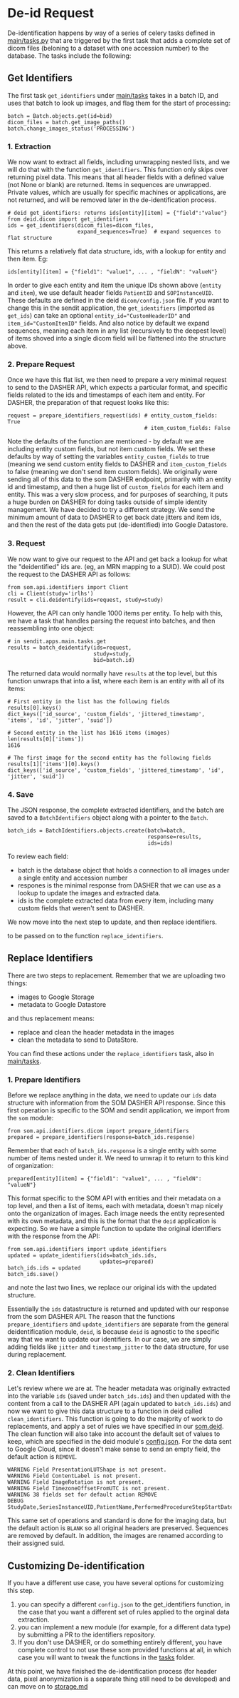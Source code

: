 # De-id Request
De-identification happens by way of a series of celery tasks defined in [main/tasks.py](../sendit/apps/main/tasks.py) that are triggered by the first task that adds a complete set of dicom files (beloning to a dataset with one accession number) to the database. The tasks include the following:

## Get Identifiers
The first task `get_identifiers` under [main/tasks](sendit/apps/main/get.py) takes in a batch ID, and uses that batch to look up images, and flag them for the start of processing:

```
batch = Batch.objects.get(id=bid)
dicom_files = batch.get_image_paths()
batch.change_images_status('PROCESSING')
```

### 1. Extraction
We now want to extract all fields, including unwrapping nested lists, and we will do that with the function  `get_identifiers`. This function only skips over returning pixel data. This means that all header fields with a defined value (not None or blank) are returned. Items in sequences are unwrapped. Private values, which are usually for specific machines or applications, are not returned, and will be removed later in the de-identification process.


```
# deid get_identifiers: returns ids[entity][item] = {"field":"value"}
from deid.dicom import get_identifiers
ids = get_identifiers(dicom_files=dicom_files,
                      expand_sequences=True)  # expand sequences to flat structure
```

This returns a relatively flat data structure, ids, with a lookup for entity and then item. Eg:

```
ids[entity][item] = {"field1": "value1", ... , "fieldN": "valueN"}

```

In order to give each entity and item the unique IDs shown above (`entity` and `item`), we use default header fields `PatientID` and `SOPInstanceUID`. These defaults are defined in the deid `dicom/config.json` file. If you want to change this in the sendit application, the `get_identifiers` (imported as `get_ids`) can take an optional `entity_id="CustomHeaderID"` and `item_id="CustomItemID"` fields. And also notice by default we expand sequences, meaning each item in any list (recursively to the deepest level) of items shoved into a single dicom field will be flattened into the structure above. 

### 2. Prepare Request
Once we have this flat list, we then need to prepare a very minimal request to send to the DASHER API, which expects a particular format, and specific fields related to the ids and timestamps of each item and entity. For DASHER, the preparation of that request looks like this:

```
request = prepare_identifiers_request(ids) # entity_custom_fields: True
                                           # item_custom_fields: False 
```

Note the defaults of the function are mentioned - by default we are including entity custom fields, but not item custom fields. We set these defaults by way of setting the variables `entity_custom_fields` to true (meaning we send custom entity fields to DASHER and `item_custom_fields` to false (meaning we don't send item custom fields). We originally were sending all of this data to the som DASHER endpoint, primarily with an entity id and timestamp, and then a huge list of `custom_fields` for each item and entity. This was a very slow process, and for purposes of searching, it puts a huge burden on DASHER for doing tasks outside of simple identity management. We have decided to try a different strategy. We send the minimum amount of data to DASHER to get back date jitters and item ids, and then the rest of the data gets put (de-identified) into Google Datastore.


### 3. Request
We now want to give our request to the API and get back a lookup for what the "deidentified" ids are. (eg, an MRN mapping to a SUID). We could post the request to the DASHER API as follows:

```
from som.api.identifiers import Client
cli = Client(study='irlhs')
result = cli.deidentify(ids=request, study=study)
```

However, the API can only handle 1000 items per entity. To help with this, we have a task that handles parsing the request into batches, and then reassembling into one object:

```   
# in sendit.apps.main.tasks.get
results = batch_deidentify(ids=request,
                           study=study,
                           bid=batch.id)
```

The returned data would normally have `results` at the top level, but this function unwraps that into a list, where each item is an entity with all of its items:

```
# First entity in the list has the following fields
results[0].keys()
dict_keys(['id_source', 'custom_fields', 'jittered_timestamp', 'items', 'id', 'jitter', 'suid'])

# Second entity in the list has 1616 items (images)
len(results[0]['items'])
1616

# The first image for the second entity has the following fields
results[1]['items'][0].keys()    
dict_keys(['id_source', 'custom_fields', 'jittered_timestamp', 'id', 'jitter', 'suid'])
```

### 4. Save
The JSON response, the complete extracted identifiers, and the batch are saved to a `BatchIdentifiers` object along with a pointer to the `Batch`.

```
batch_ids = BatchIdentifiers.objects.create(batch=batch,
                                            response=results,
                                            ids=ids)

```

To review each field:
 
 - batch is the database object that holds a connection to all images under a single entity and accession number
 - respones is the minimal response from DASHER that we can use as a lookup to update the images and extracted data.
 - ids is the complete extracted data from every item, including many custom fields that weren't sent to DASHER.


We now move into the next step to update, and then replace identifiers.

to be passed on to the function `replace_identifiers`.



## Replace Identifiers
There are two steps to replacement. Remember that we are uploading two things:
 - images to Google Storage
 - metadata to Google Datastore

and thus replacement means:
 - replace and clean the header metadata in the images
 - clean the metadata to send to DataStore.

You can find these actions under the `replace_identifiers` task, also in [main/tasks](sendit/apps/main/update.py).


### 1. Prepare Identifiers
Before we replace anything in the data, we need to update our `ids` data structure with information from the SOM DASHER API response. Since this first operation is specific to the SOM and sendit application, we import from the `som` module:

```
from som.api.identifiers.dicom import prepare_identifiers
prepared = prepare_identifiers(response=batch_ids.response)
```

Remember that each of `batch_ids.response` is a single entity with some number of items nested under it. We need to unwrap it to return to this kind of organization:

```
prepared[entity][item] = {"field1": "value1", ... , "fieldN": "valueN"}
```

This format specific to the SOM API with entities and their metadata on a top level, and then a list of items, each with metadata, doesn't map nicely onto the organization of images. Each image needs the entity represented with its own metadata, and this is the format that the `deid` application is expecting. So we have a simple function to update the original identifiers with the response from the API:

```
from som.api.identifiers import update_identifiers
updated = update_identifiers(ids=batch_ids.ids,
                             updates=prepared)
batch_ids.ids = updated
batch_ids.save()
```

and note the last two lines, we replace our original ids with the updated structure.

Essentially the `ids` datastructure is returned and updated with our response from the som DASHER API. The reason that the functions `prepare_identifiers` and `update_identifiers` are separate from the general deidentification module, `deid`, is because `deid` is agnostic to the specific way that we want to update our identifiers. In our case, we are simply adding fields like `jitter` and `timestamp_jitter` to the data structure, for use during replacement.


### 2. Clean Identifiers
Let's review where we are at. The header metadata was originally extracted into the variable `ids` (saved under `batch_ids.ids`) and then updated with the content from a call to the DASHER API (again updated to `batch_ids.ids`) and now we want to give this data structure to a function in deid called `clean_identifiers`. This function is going to do the majority of work to do replacements, and apply a set of rules we have specified in our [som.deid](https://github.com/pydicom/deid/blob/master/deid/data/deid.dicom). The clean function will also take into account the default set of values to keep, which are specified in the deid module's [config.json](https://github.com/vsoch/som/blob/master/som/api/identifiers/dicom/settings.py#L28). For the data sent to Google Cloud, since it doesn't make sense to send an empty field, the default action is `REMOVE`.

```
WARNING Field PresentationLUTShape is not present.
WARNING Field ContentLabel is not present.
WARNING Field ImageRotation is not present.
WARNING Field TimezoneOffsetFromUTC is not present.
WARNING 38 fields set for default action REMOVE
DEBUG StudyDate,SeriesInstanceUID,PatientName,PerformedProcedureStepStartDate,AcquisitionDate,AccessionNumber,RequestingService,ContentDate,RequestAttributesSequence,StationName,jitter,SeriesTime,ReferringPhysicianName,PatientAddress,item_timestamp,DistanceSourceToDetector,StudyTime,SeriesDate,Exposure,StudyInstanceUID,PatientAge,NameOfPhysiciansReadingStudy,AdditionalPatientHistory,DistanceSourceToPatient,PerformingPhysicianName,entity_id,InstitutionName,InstanceCreationTime,PerformedProcedureStepDescription,FillerOrderNumberImagingServiceRequest,item_id,PerformedProcedureStepStartTime,ContentTime,AcquisitionTime,entity_timestamp,SeriesNumber,StudyID,OperatorsName
```

This same set of operations and standard is done for the imaging data, but the default action is `BLANK` so all original headers are preserved. Sequences are removed by default. In addition, the images are renamed according to their assigned suid.

## Customizing De-identification
If you have a different use case, you have several options for customizing this step.

1. you can specify a different `config.json` to the get_identifiers function, in the case that you want a different set of rules applied to the orginal data extraction.
2. you can implement a new module (for example, for a different data type) by submitting a PR to the identifiers repository.
3. If you don't use DASHER, or do something entirely different, you have complete control to not use these som provided functions at all, in which case you will want to tweak the functions in the [tasks](../sendit/apps/main/tasks) folder.


At this point, we have finished the de-identification process (for header data, pixel anonymization is a separate thing still need to be developed) and can move on to [storage.md](storage.md)
